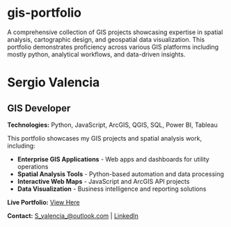 # gis-portfolio
A comprehensive collection of GIS projects showcasing expertise in spatial analysis, cartographic design, and geospatial data visualization. This portfolio demonstrates proficiency across various GIS platforms including mostly python,  analytical workflows, and data-driven insights.

# Sergio Valencia

## GIS Developer

**Technologies:** Python, JavaScript, ArcGIS, QGIS, SQL, Power BI, Tableau

This portfolio showcases my GIS projects and spatial analysis work, including:

- **Enterprise GIS Applications** - Web apps and dashboards for utility operations
- **Spatial Analysis Tools** - Python-based automation and data processing
- **Interactive Web Maps** - JavaScript and ArcGIS API projects
- **Data Visualization** - Business intelligence and reporting solutions

**Live Portfolio:** [View Here](https://s-valencia.github.io/gis-portfolio/)

**Contact:** S_valencia_@outlook.com | [LinkedIn](https://www.linkedin.com/in/sergio-valencia-a7735b173)
